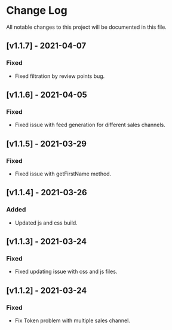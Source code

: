 
# Change Log
All notable changes to this project will be documented in this file.

## [v1.1.7] - 2021-04-07

### Fixed
- Fixed filtration by review points bug.

## [v1.1.6] - 2021-04-05

### Fixed
- Fixed issue with feed generation for different sales channels.

## [v1.1.5] - 2021-03-29

### Fixed
- Fixed issue with getFirstName method.

## [v1.1.4] - 2021-03-26

### Added
- Updated js and css build.


## [v1.1.3] - 2021-03-24

### Fixed
- Fixed updating issue with css and js files.

## [v1.1.2] - 2021-03-24

### Fixed
- Fix Token problem with multiple sales channel.
